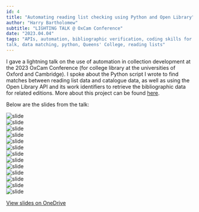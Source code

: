 ```yaml
---
id: 4
title: "Automating reading list checking using Python and Open Library"
author: "Harry Bartholomew"
subtitle: "LIGHTING TALK @ OxCam Conference"
date: "2023.04.04"
tags: "APIs, automation, bibliographic verification, coding skills for librarians, collection development, conference
talk, data matching, python, Queens' College, reading lists"
---
```

I gave a lightning talk on the use of automation in collection development at the 2023 OxCam Conference (for college
library at the universities of Oxford and Cambridge). I spoke about the Python script I wrote to
find matches between reading list data and catalogue data, as well as using the Open Library API and its work
identifiers to retrieve the bibliographic data for related editions. More about this project can be
found [here](https://harrybartholomew.github.io/work/3.html).


Below are the slides from the talk:


![slide](/images/Slide1.jpg)\
![slide](/images/Slide2.jpg)\
![slide](/images/Slide3.jpg)\
![slide](/images/Slide4.jpg)\
![slide](/images/Slide5.jpg)\
![slide](/images/Slide6.jpg)\
![slide](/images/Slide7.jpg)\
![slide](/images/Slide8.jpg)\
![slide](/images/Slide9.jpg)\
![slide](/images/Slide10.jpg)\
![slide](/images/Slide11.jpg)\
![slide](/images/Slide12.jpg)\
![slide](/images/Slide13.jpg)


[View slides on OneDrive](https://1drv.ms/p/s!Ap3SREMxlfzagdha0VJ0er5BFRiNKQ?e=rKmh72)

